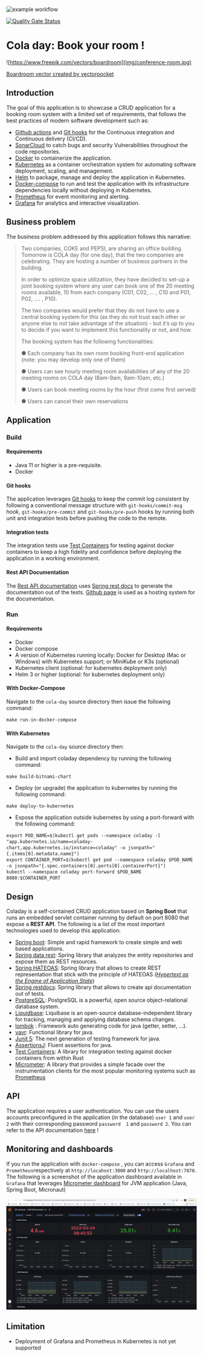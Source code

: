 ![example workflow](https://github.com/selimyanat/cola-day/actions/workflows/master-branch-actions.yaml/badge.svg)

[![Quality Gate Status](https://sonarcloud.io/api/project_badges/measure?project=selimyanat_cola-day&metric=alert_status)](https://sonarcloud.io/summary/new_code?id=selimyanat_cola-day)


# Cola day: Book your room !

![https://www.freepik.com/vectors/boardroom](img/conference-room.jpg)

[Boardroom vector created by vectorpocket](https://www.freepik.com/vectors/boardroom)

## Introduction

The goal of this application is to showcase a CRUD application for a booking room system with a 
limited set of requirements, that follows the best practices of modern software development such as:

- [Github actions](https://github.com/features/actions) and [Git hooks](https://git-scm.com/book/en/v2/Customizing-Git-Git-Hooks) for the Continuous integration and Continuous delivery (CI/CD).
- [SonarCloud](https://sonarcloud.io/) to catch bugs and security Vulnerabilities throughout the code repositories.
- [Docker](https://www.docker.com/) to containerize the application.
- [Kubernetes](https://kubernetes.io/) as a container orchestration system for automating software deployment, scaling, and management.
- [Helm](https://helm.sh/) to package, manage and deploy the application in Kubernetes.
- [Docker-compose](https://docs.docker.com/compose/) to run and test the application with its infrastructure dependencies locally without deploying in Kubernetes.
- [Prometheus](https://prometheus.io/) for event monitoring and alerting.
- [Grafana](https://grafana.com/) for analytics and interactive visualization.

## Business problem

The business problem addressed by this application follows this narrative: 

> Two companies, COKE and PEPSI, are sharing an office building. Tomorrow is COLA day (for one day), that the two companies are celebrating.  They are hosting a number of business partners in the building.
> 
>  In order to optimize space utilization, they have decided to set-up a joint booking system where any user can book one of the 20 meeting rooms available, 10 from each company (C01, C02, ... , C10 and P01, P02, .... , P10).
>   
>  The two companies would prefer that they do not  have to use a central booking system for this (as they do not trust each other or anyone else to not take advantage of the situation) - but it’s up to you to decide if you want to implement this functionality or not, and how. 
>  
>  The booking system has the following functionalities: 
>  
> ● Each company has its own room booking front-end  application (note: you may develop only one of them)
>  
>  ● Users can see hourly meeting room availabilities of any of the 20 meeting rooms on COLA day (8am-9am, 9am-10am, etc.)
>  
> ● Users can book meeting rooms by  the hour (first come first served)
> 
> ● Users can cancel their own reservations

## Application

### Build

#### Requirements

- Java 11 or higher is a pre-requisite.
- Docker


#### Git hooks
The application leverages [Git hooks](https://git-scm.com/book/en/v2/Customizing-Git-Git-Hooks)
to keep the commit log consistent by following a conventional message structure with `git-hooks/commit-msg` hook, `git-hooks/pre-commit` and 
`git-hooks/pre-push` hooks by running both unit and integration tests before pushing the code to the remote.

#### Integration tests
The integration tests use [Test Containers](https://www.testcontainers.org/) for testing 
against docker containers to keep a high fidelity and confidence before deploying the 
application in a working environment.

#### Rest API Documentation
The [Rest API documentation](https://selimyanat.github.io/cola-day/) uses [Spring rest docs](https://docs.spring.io/spring-restdocs/docs/2.0.0.RELEASE/reference/html5/#introduction)
to generate the documentation out of the tests. [Github page](https://pages.github.com/) is used as a hosting system for the documentation.  


### Run

#### Requirements

- Docker
- Docker compose
- A version of Kubernetes running locally: Docker for Desktop (Mac or Windows) with Kubernetes support; or MiniKube or K3s (optional)
- Kubernetes client (optional: for kubernetes deployment only)
- Helm 3 or higher (optional: for kubernetes deployment only)

#### With Docker-Compose

Navigate to the `cola-day` source directory then issue the following command:

```
make run-in-docker-compose
```

#### With Kubernetes

Navigate to the `cola-day` source directory then:

- Build and import coladay dependency by running the following command:
```
make build-bitnami-chart
```

- Deploy (or upgrade) the application to kubernetes by running the following command:
```
make deploy-to-kubernetes
```

- Expose the application outside kubernetes by using a port-forward with the following command:
```
export POD_NAME=$(kubectl get pods --namespace coladay -l "app.kubernetes.io/name=coladay-chart,app.kubernetes.io/instance=coladay" -o jsonpath="{.items[0].metadata.name}")
export CONTAINER_PORT=$(kubectl get pod --namespace coladay $POD_NAME -o jsonpath="{.spec.containers[0].ports[0].containerPort}")
kubectl --namespace coladay port-forward $POD_NAME 8080:$CONTAINER_PORT 
```

## Design

Coladay is a self-contained CRUD application based on **Spring Boot** that runs an embedded servlet 
container running by default on port 8080 that expose a **REST API**. The following is a list of the
most important technologies used to develop this application:

 - [Spring boot](https://spring.io/projects/spring-boot): Simple and rapid framework to create simple and web based applications.
 - [Spring data rest](https://projects.spring.io/spring-data-rest/): Spring library that analyzes the entity repositories and expose them as REST resources.
 - [Spring HATEOAS](https://spring.io/projects/spring-hateoas):  Spring library that allows to create REST representation that stick with the principle of HATEOAS *([Hypertext as the Engine of Application State](https://www.wikiwand.com/en/HATEOAS)*)
 - [Spring restdocs](https://docs.spring.io/spring-restdocs/docs/2.0.0.RELEASE/reference/html5/#introduction): Spring library that allows to create api documentation out of tests.
 - [PostgreSQL](https://www.postgresql.org/): PostgreSQL is a powerful, open source object-relational database system.
 - [Liquidbase](https://liquibase.org/): Liquibase is an open-source database-independent library for tracking, managing and applying database schema changes. 
 - [lombok](https://projectlombok.org/) : Framework auto generating code for java (getter, setter, ...).
 - [vavr](http://www.vavr.io): Functional library for java.
 - [Junit 5](https://junit.org/junit5/): The next generation of testing framework for java.
 - [AssertionsJ](http://joel-costigliola.github.io/assertj/): Fluent assertions for java.
 - [Test Containers](https://www.testcontainers.org/): A library for integration testing against docker containers from within Rust
 - [Micrometer](https://micrometer.io/): A library that provides a simple facade over the instrumentation clients for the most popular monitoring systems such as [Prometheus](https://prometheus.io/)

## API

The application requires a user authentication. You can use the users accounts preconfigured in the 
application (in the database) `user 1` and `user 2` with their corresponding password `password 
1` and `password 2`. You can refer to the API documentation [here](https://selimyanat.github.io/cola-day/) !

## Monitoring and dashboards

If you run the application with `docker-compose` , you can access `Grafana` and `Prometheus`respectively at `http://locahost:3000` and `http://localhost:7070`. The following is a 
screenshot of the application dashboard available in `Grafana` that leverages [Micrometer dashboard](https://grafana.com/grafana/dashboards/4701) for JVM application 
(Java, Spring Boot, Micronaut)

![Application dashboard](img/grafana-micrometer-dashboard.jpg)

## Limitation

- Deployment of Grafana and Prometheus in Kubernetes is not yet supported
